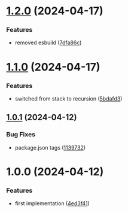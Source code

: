 # [1.2.0](https://github.com/simonecorsi/mongodb-query-validator/compare/v1.1.0...v1.2.0) (2024-04-17)


### Features

* removed esbuild ([7dfa86c](https://github.com/simonecorsi/mongodb-query-validator/commit/7dfa86c51d3a19ad00658952410e24e9fc23ccfa))

# [1.1.0](https://github.com/simonecorsi/mongodb-query-validator/compare/v1.0.1...v1.1.0) (2024-04-17)


### Features

* switched from stack to recursion ([5bdafd3](https://github.com/simonecorsi/mongodb-query-validator/commit/5bdafd3c6069b4ee19052e416cf8806b0cfef696))

## [1.0.1](https://github.com/simonecorsi/mongodb-query-validator/compare/v1.0.0...v1.0.1) (2024-04-12)


### Bug Fixes

* package.json tags ([1139732](https://github.com/simonecorsi/mongodb-query-validator/commit/11397325063ff571758d0ae27f3d672999d09bcb))

# 1.0.0 (2024-04-12)


### Features

* first implementation ([4ed3f41](https://github.com/simonecorsi/mongodb-query-validator/commit/4ed3f4111003915f59b50e52ccaeefb5359203f5))
